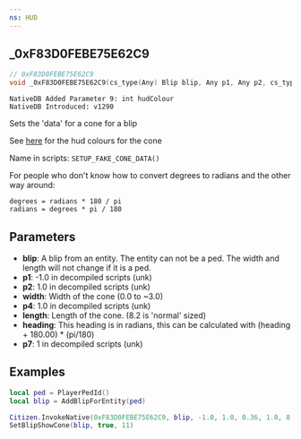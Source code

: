 ```yaml
---
ns: HUD
---
```

## _0xF83D0FEBE75E62C9

```c
// 0xF83D0FEBE75E62C9
void _0xF83D0FEBE75E62C9(cs_type(Any) Blip blip, Any p1, Any p2, cs_type(Any) float width, Any p4, cs_type(Any) float length, cs_type(Any) float heading, Any p7);
```

```
NativeDB Added Parameter 9: int hudColour
NativeDB Introduced: v1290
```

Sets the 'data' for a cone for a blip

See [here](https://docs.fivem.net/docs/game-references/hud-colors/) for the hud colours for the cone

Name in scripts: `SETUP_FAKE_CONE_DATA()`

For people who don't know how to convert degrees to radians and the other way around:

```
degrees = radians * 180 / pi
radians = degrees * pi / 180
```

## Parameters
* **blip**: A blip from an entity. The entity can not be a ped. The width and length will not change if it is a ped.
* **p1**: -1.0 in decompiled scripts (unk)
* **p2**: 1.0 in decompiled scripts (unk)
* **width**: Width of the cone (0.0 to ~3.0)
* **p4**: 1.0 in decompiled scripts (unk)
* **length**: Length of the cone. (8.2 is 'normal' sized)
* **heading**: This heading is in radians, this can be calculated with (heading + 180.00) * (pi/180)
* **p7**: 1 in decompiled scripts (unk)

## Examples

```lua
local ped = PlayerPedId()
local blip = AddBlipForEntity(ped)

Citizen.InvokeNative(0xF83D0FEBE75E62C9, blip, -1.0, 1.0, 0.36, 1.0, 8.2, (0.5 * math.pi), 0, 11)
SetBlipShowCone(blip, true, 11)
```
